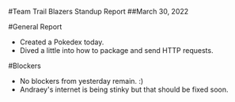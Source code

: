 #Team Trail Blazers Standup Report
##March 30, 2022

#General Report
- Created a Pokedex today.
- Dived a little into how to package and send HTTP requests.

#Blockers
- No blockers from yesterday remain. :)
- Andraey's internet is being stinky but that should be fixed soon.